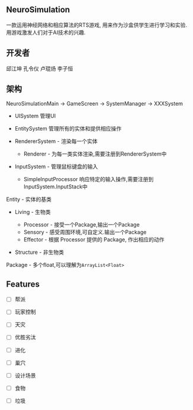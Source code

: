 ## NeuroSimulation

一款运用神经网络和相应算法的RTS游戏, 用来作为沙盒供学生进行学习和实验. 用游戏激发人们对于AI技术的兴趣.



## 开发者

邱江坤 孔令仪 卢琨炀 李子恒

##  架构

NeuroSimulationMain -> GameScreen -> SystemManager -> XXXSystem

- UISystem  管理UI

- EntitySystem 管理所有的实体和提供相应操作

- RendererSystem - 渲染每一个实体
  - Renderer - 为每一类实体渲染,需要注册到RendererSystem中

- InputSystem - 管理鼠标键盘的输入
  - SimpleInputProcessor 响应特定的输入操作,需要注册到InputSystem.InputStack中



Entity - 实体的基类

- Living - 生物类
  - Processor - 接受一个Package,输出一个Package
  - Sensory - 感受周围环境,可自定义.输出一个Package
  - Effector - 根据 Processor 提供的 Package, 作出相应的动作

- Structure - 非生物类



Package - 多个float,可以理解为`ArrayList<Float>`

## Features

- [ ] 帮派
- [ ] 玩家控制
- [ ] 天灾
- [ ] 优胜劣汰
- [ ] 进化
- [ ] 巢穴
- [ ] 设计场景
- [ ] 食物
- [ ] 垃圾

